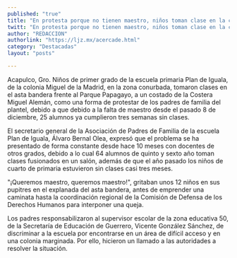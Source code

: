 ```yaml
---
published: "true"
title: "En protesta porque no tienen maestro, niños toman clase en la calle en Acapulco"
twitt: "En protesta porque no tienen maestro, niños toman clase en la calle en Acapulco"
author: "REDACCION"
authorlink: "https://ljz.mx/acercade.html"
category: "Destacadas"
layout: "posts"

---
```



  Acapulco, Gro. Niños de primer grado de la escuela primaria Plan de Iguala, de la colonia Miguel de la Madrid, en la zona conurbada, tomaron clases en el asta bandera frente al Parque Papagayo, a un costado de la Costera Miguel Alemán, como una forma de protestar de los padres de familia del plantel, debido a que debido a la falta de maestro desde el pasado 8 de diciembre, 25 alumnos ya cumplieron tres semanas sin clases.



  El secretario general de la Asociación de Padres de Familia de la escuela Plan de Iguala, Álvaro Bernal Olea, expresó que el problema se ha presentado de forma constante desde hace 10 meses con docentes de otros grados, debido a lo cual 64 alumnos de quinto y sexto año toman clases fusionados en un salón, además de que el año pasado los niños de cuarto de primaria estuvieron sin clases casi tres meses.



  "¡Queremos maestro, queremos maestro!", gritaban unos 12 niños en sus pupitres en el explanada del asta bandera, antes de emprender una caminata hasta la coordinación regional de la Comisión de Defensa de los Derechos Humanos para interponer una queja.



  Los padres responsabilizaron al supervisor escolar de la zona educativa 50, de la Secretaría de Educación de Guerrero, Vicente González Sánchez, de discriminar a la escuela por encontrarse en un área de difícil acceso y en una colonia marginada. Por ello, hicieron un llamado a las autoridades a resolver la situación.

